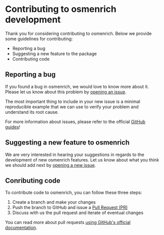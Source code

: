 # Contributing to osmenrich development

Thank you for considering contributing to osmenrich. Below we provide some guidelines for contributing:

* Reporting a bug
* Suggesting a new feature to the package
* Contributing code

## Reporting a bug

If you found a bug in osmenrich, we would love to know more about it. Please let us know about this problem by [opening an issue](https://github.com/sodascience/osmenrich/issues/new/choose).

The most important thing to include in your new issue is a minimal reproducible example that we can use to verify your problem and understand its root cause.

For more information about issues, please refer to the official [GitHub guides](https://guides.github.com/features/issues)!

## Suggesting a new feature to osmenrich

We are very interested in hearing your suggestions in regards to the development of new osmenrich features. Let us know about what you think we should add next by [opening a new issue](https://github.com/sodascience/osmenrich/issues/new/choose).

## Conributing code

To contribute code to osmenrich, you can follow these three steps:

1. Create a branch and make your changes
2. Push the branch to GitHub and issue a [Pull Request (PR)](https://github.com/sodascience/osmenrich/compare)
3. Discuss with us the pull request and iterate of eventual changes

You can read more about pull requests [using GitHub's official documentation](https://docs.github.com/en/github/collaborating-with-pull-requests/proposing-changes-to-your-work-with-pull-requests/about-pull-requests).